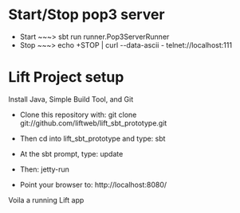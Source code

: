 Start/Stop pop3 server
=======================

* Start ~~~> sbt run runner.Pop3ServerRunner
* Stop  ~~~> echo +STOP | curl --data-ascii - telnet://localhost:111


Lift Project setup
===================

Install Java, Simple Build Tool, and Git

* Clone this repository with:
    git clone git://github.com/liftweb/lift_sbt_prototype.git

* Then cd into lift_sbt_prototype and type:
    sbt
    
* At the sbt prompt, type:
    update

* Then:
    jetty-run

* Point your browser to:
    http://localhost:8080/

Voila a running Lift app